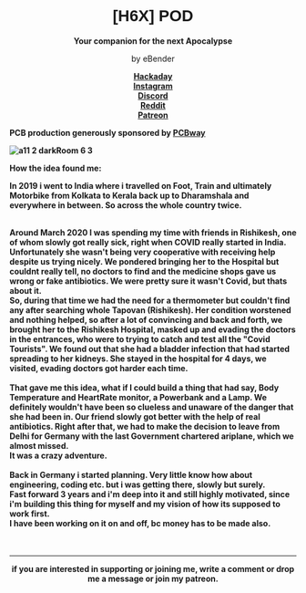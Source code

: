 
<h1 style="font-family:Helvetica;", align=center>[H6X] POD</h1>
<p align=center><b>Your companion for the next Apocalypse</b>
<p align=center>by eBender
  
  <p align=center><b><a href="https://hackaday.io/project/177083-h6x-pod">Hackaday</a> <br>
<a href="https://www.instagram.com/zen.diy/">Instagram</a><br>
<a href="https://discord.gg/3JU6GMgVZk">Discord</a> <br>
<a href="https://www.reddit.com/r/hex_pod/">Reddit</a> <br>
<a href="https://www.patreon.com/eBender">Patreon</a> 
<p><b>PCB production generously sponsored by <a href="https://www.pcbway.com">PCBway</a>
<br></b>

![a11 2 darkRoom 6 3](https://user-images.githubusercontent.com/46021872/226058171-460dcfab-38cb-4363-80db-4e1024c49589.jpg)

<p><b>How the idea found me:</b><br/>

In 2019 i went to India where i travelled on Foot, Train and ultimately Motorbike from Kolkata to Kerala back up to Dharamshala and everywhere in between. So across the whole country twice.
<br/>
<br/>

Around March 2020 I was spending my time with friends in Rishikesh, one of whom slowly got really sick, right when COVID really started in India. Unfortunately she wasn't being very cooperative with receiving help despite us trying nicely. We pondered bringing her to the Hospital but couldnt really tell, no doctors to find and the medicine shops gave us wrong or fake antibiotics. We were pretty sure it wasn't Covid, but thats about it.<br/>
So, during that time we had the need for a thermometer but couldn't find any after searching whole Tapovan (Rishikesh). Her condition worstened and nothing helped, so after a lot of convincing and back and forth, we brought her to the Rishikesh Hospital, masked up and evading the doctors in the entrances, who were to trying to catch and test all the "Covid Tourists". We found out that she had a bladder infection that had started spreading to her kidneys. 
She stayed in the hospital for 4 days, we visited, evading doctors got harder each time. 
<br/>
<br/>
That gave me this idea, what if I could build a thing that had say, Body Temperature and HeartRate monitor, a Powerbank and a Lamp. We definitely wouldn't have been so clueless and unaware of the danger that she had been in. Our friend slowly got better with the help of real antibiotics. Right after that, we had to make the decision to leave from Delhi for Germany with the last Government chartered ariplane, which we almost missed. <br/>It was a crazy adventure.
<br/>
<br/>
Back in Germany i started planning. Very little know how about engineering, coding etc. but i was getting there, slowly but surely. 
<br/>
Fast forward 3 years and i'm deep into it and still highly motivated, since i'm building this thing for myself and my vision of how its supposed to work first.<br/>
I have been working on it on and off, bc money has to be made also.<br/>
<br/>
<br/>

______________________________________________________________________________
<p align=center><b>if you are interested in supporting or joining me, write a comment or drop me a message or join my patreon.</b></p>
